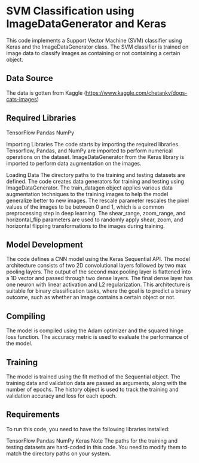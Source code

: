 # SVM Classification using ImageDataGenerator and Keras
This code implements a Support Vector Machine (SVM) classifier using Keras and the ImageDataGenerator class. The SVM classifier is trained on image data to classify images as containing or not containing a certain object.
## Data Source
The data is gotten from Kaggle (https://www.kaggle.com/chetankv/dogs-cats-images)
## Required Libraries
TensorFlow
Pandas
NumPy

Importing Libraries
The code starts by importing the required libraries. Tensorflow, Pandas, and NumPy are imported to perform numerical operations on the dataset. ImageDataGenerator from the Keras library is imported to perform data augmentation on the images.

Loading Data
The directory paths to the training and testing datasets are defined. The code creates data generators for training and testing using ImageDataGenerator. The train_datagen object applies various data augmentation techniques to the training images to help the model generalize better to new images. The rescale parameter rescales the pixel values of the images to be between 0 and 1, which is a common preprocessing step in deep learning. The shear_range, zoom_range, and horizontal_flip parameters are used to randomly apply shear, zoom, and horizontal flipping transformations to the images during training.

## Model Development
The code defines a CNN model using the Keras Sequential API. The model architecture consists of two 2D convolutional layers followed by two max pooling layers. The output of the second max pooling layer is flattened into a 1D vector and passed through two dense layers. The final dense layer has one neuron with linear activation and L2 regularization. This architecture is suitable for binary classification tasks, where the goal is to predict a binary outcome, such as whether an image contains a certain object or not.

## Compiling
The model is compiled using the Adam optimizer and the squared hinge loss function. The accuracy metric is used to evaluate the performance of the model.

## Training
The model is trained using the fit method of the Sequential object. The training data and validation data are passed as arguments, along with the number of epochs. The history object is used to track the training and validation accuracy and loss for each epoch.

## Requirements
To run this code, you need to have the following libraries installed:

TensorFlow
Pandas
NumPy
Keras
Note
The paths for the training and testing datasets are hard-coded in this code. You need to modify them to match the directory paths on your system.
